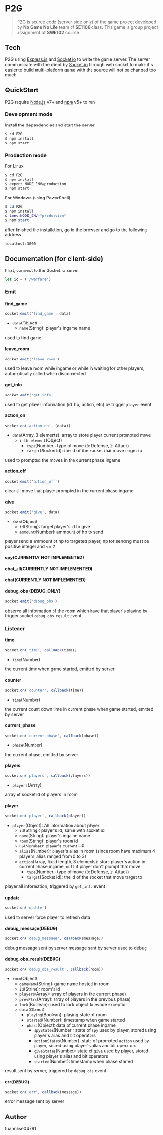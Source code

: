 # P2G
>P2G is source code (server-side only) of the game project developed by **No Game No Life** team of **SE1106** class. This game is group project assignment of **SWE102** course
## Tech
P2G using [Express.js](https://expressjs.com/) and [Socket.io](https://socket.io/) to write the game server.
The server communicate with the client by [Socket.io](https://socket.io/) through web socket to make it's easier to build multi-platform game with the source will not be changed too much
## QuickStart
P2G require [Node.js](https://nodejs.org/) v7+ and [npm](https://www.npmjs.com/) v5+ to run
### Development mode
Install the dependencies and start the server.
```sh
$ cd P2G
$ npm install
$ npm start
```
### Production mode
For Linux
```sh
$ cd P2G
$ npm install
$ export NODE_ENV=production
$ npm start
```
For Windows (using PowerShell)
```powershell
$ cd P2G
$ npm install
$ $env:NODE_ENV="production"
$ npm start
```
after finished the installation, go to the browser and go to the following address
```sh
localhost:3000
```
## Documentation (for client-side)
First, connect to the Socket.io server
```javascript
let io = ('/warfare')
```
### Emit
#### find_game
```javascript
socket.emit('find_game', data)
```
* `data`(Object)
	* `name`(String): player's ingame name
	
used to find game
#### leave_room
```javascript
socket.emit('leave_room')
```
used to leave room while ingame or while in waiting for other players, automatically called when disconnected
#### get_info
```javascript
socket.emit('get_info')
```
used to get player information (id, hp, action, etc) by trigger `player` event
#### action_on
```javascript
socket.on('action_on', (data))
```
* `data`(Array, 3 elements): array to store player current prompted move
	* `i-th element`(Object)
		* `type`(Number): type of move (`0`: Defense, `1`: Attack)
		* `target`(Socket id): the id of the socket that move target to
		
used to prompted the moves in the current phase ingame
#### action_off
```javascript
socket.emit('action_off')
```
clear all move that player prompted in the current phase ingame
#### give
```javascript
socket.emit('give', data)
```
* `data`(Object)
    * `id`(String): target player's id to give
    * `ammount`(Number): ammount of hp to send
    
player send a ammount of hp to targeted player, hp for sending must be positive integer and <= 2
#### spy(CURRENTLY NOT IMPLEMENTED)
#### chat_all(CURRENTLY NOT IMPLEMENTED)
#### chat(CURRENTLY NOT IMPLEMENTED)
#### debug_obs (DEBUG_ONLY)
```javascript
socket.emit('debug_obs')
```
observe all information of the room which have that player's playing by trigger socket `debug_obs_result` event
### Listener
#### time
```javascript
socket.on('time', callback(time))
```
* `time`(Number)

the current time when game started, emitted by server
#### counter
```javascript
socket.on('counter', callback(time))
```
* `time`(Number)

the current count down time in current phase when game started, emitted by server
#### current_phase
```javascript
socket.on('current_phase', callback(phase))
```
* `phase`(Number)

the current phase, emitted by server
#### players
```javascript
socket.on('players', callback(players))
```
* `players`(Array)

array of socket id of players in room
#### player
```javascript
socket.on('player', callback(player))
```
* `player`(Object): All information about player
	* `id`(String): player's id, same with socket id
	* `name`(String): player's ingame name
	* `room`(String): player's room id
	* `hp`(Number): player's current HP
	* `alias`(Number): player's alias in room (since room have maximum 4 players, alias ranged from 0 to 3)
	* `action`(Array, fixed length, 3 elements): store player's action in current phase ingame, `null` if player don't prompt that move
		* `type`(Number): type of move (`0`: Defense, `1`: Attack)
		* `target`(Socket id): the id of the socket that move target to
		
player all information, triggered by `get_info` event
#### update
```javascript
socket.on('update')
```
used to server force player to refresh data
#### debug_message(DEBUG)
```javascript
socket.on('debug_message', callback(message))
```
debug message sent by server
message sent by server used to debug
#### debug_obs_result(DEBUG)
```javascript
socket.on('debug_obs_result', callback(room))
```
* `room`(Object)
	* `gameName`(String): game name hosted in room
	* `id`(String): room's id
	* `players`(Array): array of players in the current phase)
	* `prevPlrs`(Array): array of players in the previous phase)
	* `lock`(Boolean): used to lock object to evade exception
	* `data`(Object)
		* `playing`(Boolean): playing state of room
		* `started`(Number): timestamp when game started
		* `phase`(Object): data of current phase ingame
			* `spyStates`(Number): state of `spy` used by player, stored using player's alias and bit operators
			* `actionStates`(Number): state of prompted `action` used by player, stored using player's alias and bit operators
			* `giveStates`(Number): state of `give` used by player, stored using player's alias and bit operators
			* `started`(Number): timestamp when phase started
			
result sent by server, triggered by `debug_obs` event
#### err(DEBUG)
```javascript
socket.on('err', callback(message))
```
error message sent by server
## Author
tuannhse04791
